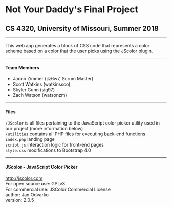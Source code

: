 # Not Your Daddy's Final Project
## CS 4320, University of Missouri, Summer 2018
***
This web app generates a block of CSS code that represents a color scheme based on a color that the user picks using the JScolor plugin.
***
#### Team Members
- Jacob Zimmer (jlz6w7, Scrum Master)
- Scott Watkins (watkinssco)
- Skyler Gunn (sig97)
- Zach Watson (watsonzm)
***
#### Files
`/JScolor` is all files pertaining to the JavaScript color picker utility used in our project (more information below)  
`/utilities` contains all PHP files for executing back-end functions  
`index.php` landing page  
`script.js` interaction logic for front-end pages  
`style.css` modifications to Bootstrap 4.0  
***
#### JScolor - JavaScript Color Picker
http://jscolor.com  
For open source use: GPLv3  
For commercial use: JSColor Commercial License  
author: Jan Odvarko  
version: 2.0.5  
